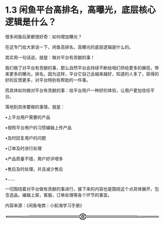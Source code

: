 # 1.3 闲鱼平台高排名，高曝光，底层核心逻辑是什么？

很多闲鱼玩家都很好奇：如何增加曝光？

在这专门给大家说一下，闲鱼高排名，高曝光的底层逻辑是什么的。

其实用一句话说，就是：做对平台有贡献的事！

我们做了对平台有贡献的事，那么自然平台会持续不断给咱们供给更多的展现，带来更多的曝光，排名，因为这样，平台它自己会越来越好，知道的人多了，获得的好的反馈更多，对平台特别有帮助的一件事。

而具体如何做对平台有贡献的事：给平台用户一种好的体验，让用户更加信任平台。

落地到具体要做的事情，就是：

•上平台用户需要的产品

•按照平台用户的习惯编辑上传产品

•及时回复用户的问题

•订单及时进行处理

•产品质量不错，用户好评增多

•售后及时处理，并且减少售后

•……

一切围绕着对平台做有贡献的事进行，接下来的内容也是围绕这个点具体展开，包含选品，编辑上架，客服，订单处理等各个环节的事宜。

内容来源：《闲鱼电商｜小航海学习手册》

![](img/ab7dc6b1e88a35f9e4a63d42b13ad5e2.png)